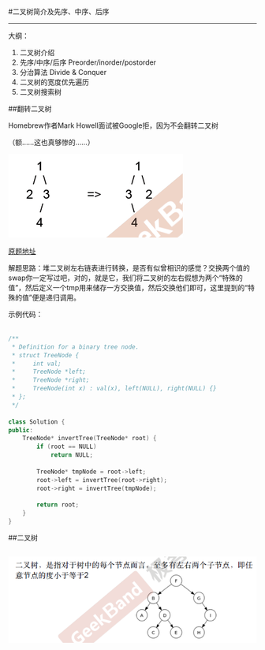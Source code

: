 #二叉树简介及先序、中序、后序

------

大纲：  

1. 二叉树介绍
2. 先序/中序/后序 Preorder/inorder/postorder
3. 分治算法 Divide & Conquer
4. 二叉树的宽度优先遍历
5. 二叉树搜索树

##翻转二叉树

Homebrew作者Mark Howell面试被Google拒，因为不会翻转二叉树

（额……这也真够惨的……）

![翻转二叉树](翻转二叉树.PNG)

[原题地址](https://leetcode.com/problems/invert-binary-tree/)

解题思路：堆二叉树左右链表进行转换，是否有似曾相识的感觉？交换两个值的swap你一定写过吧，对的，就是它，我们将二叉树的左右假想为两个“特殊的值”，然后定义一个tmp用来储存一方交换值，然后交换他们即可，这里提到的“特殊的值”便是递归调用。  

示例代码：

```c++

/**
 * Definition for a binary tree node.
 * struct TreeNode {
 *     int val;
 *     TreeNode *left;
 *     TreeNode *right;
 *     TreeNode(int x) : val(x), left(NULL), right(NULL) {}
 * };
 */

class Solution {
public:
	TreeNode* invertTree(TreeNode* root) {
		if (root == NULL)
			return NULL;

		TreeNode* tmpNode = root->left;
		root->left = invertTree(root->right);
		root->right = invertTree(tmpNode);

		return root;
	}	
}


```

##二叉树


![二叉树](二叉树.PNG)
------